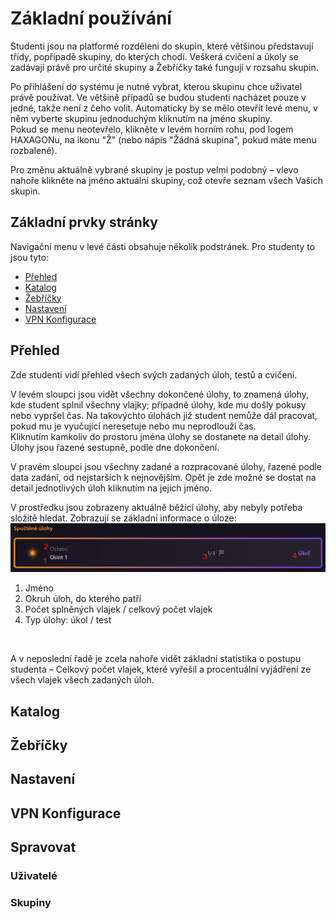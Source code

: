 # Základní používání

Studenti jsou na platformě rozděleni do skupin, které většinou představují třídy, popřípadě skupiny, do kterých chodí. Veškerá cvičení a úkoly se zadávají právě pro určité skupiny a Žebříčky také fungují v rozsahu skupin.

Po přihlášení do systému je nutné vybrat, kterou skupinu chce uživatel právě používat. Ve většině případů se budou studenti nacházet pouze v jedné, takže není z čeho volit. Automaticky by se mělo otevřít levé menu, v něm vyberte skupinu jednoduchým kliknutím na jméno skupiny.   
Pokud se menu neotevřelo, klikněte v levém horním rohu, pod logem HAXAGONu, na ikonu "Ž" (nebo nápis "Žádná skupina", pokud máte menu rozbalené).

Pro změnu aktuálně vybrané skupiny je postup velmi podobný – vlevo nahoře klikněte na jméno aktuální skupiny, což otevře seznam všech Vašich skupin.

## Základní prvky stránky

Navigační menu v levé části obsahuje několik podstránek. Pro studenty to jsou tyto:
- [Přehled](#prehled)
- [Katalog](#katalog)
- [Žebříčky](#zebricky)
- [Nastavení](#nastaveni)
- [VPN Konfigurace](#vpn-konfigurace)

## Přehled

Zde studenti vidí přehled všech svých zadaných úloh, testů a cvičení.

V levém sloupci jsou vidět všechny dokončené úlohy, to znamená úlohy, kde student splnil všechny vlajky; případně úlohy, kde mu došly pokusy nebo vypršel čas. Na takovýchto úlohách již student nemůže dál pracovat, pokud mu je vyučující neresetuje nebo mu neprodlouží čas.  
Kliknutím kamkoliv do prostoru jména úlohy se dostanete na detail úlohy.  
Úlohy jsou řazené sestupně, podle dne dokončení.

V pravém sloupci jsou všechny zadané a rozpracované úlohy, řazené podle data zadání, od nejstarších k nejnovějším. Opět je zde možné se dostat na detail jednotlivých úloh kliknutím na jejich jméno.

V prostředku jsou zobrazeny aktuálně běžící úlohy, aby nebyly potřeba složitě hledat. Zobrazují se základní informace o úloze:  
![Screenshot dlaždice s informacemi o spuštěné úloze](./RunningChallengeDetail.png)
1. Jméno
2. Okruh úloh, do kterého patří
3. Počet splněných vlajek / celkový počet vlajek
4. Typ úlohy: úkol / test

&nbsp;

A v neposlední řadě je zcela nahoře vidět základní statistika o postupu studenta – Celkový počet vlajek, které vyřešil a procentuální vyjádření ze všech vlajek všech zadaných úloh.

## Katalog
## Žebříčky
## Nastavení
## VPN Konfigurace

## Spravovat
### Uživatelé
### Skupiny